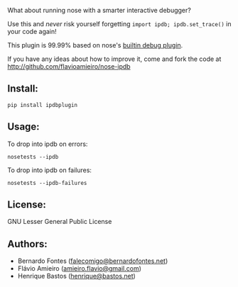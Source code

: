 What about running nose with a smarter interactive debugger?

Use this and *never* risk yourself forgetting `import ipdb; ipdb.set_trace()` in your code again!

This plugin is 99.99% based on nose's [builtin debug plugin][1].

If you have any ideas about how to improve it, come and fork the code at http://github.com/flavioamieiro/nose-ipdb

Install:
--------

    pip install ipdbplugin

Usage:
------

To drop into ipdb on errors:

    nosetests --ipdb

To drop into ipdb on failures:

    nosetests --ipdb-failures

License:
--------

GNU Lesser General Public License

Authors:
--------

* Bernardo Fontes (falecomigo@bernardofontes.net)
* Flávio Amieiro (amieiro.flavio@gmail.com)
* Henrique Bastos (henrique@bastos.net)


[1]: http://www.somethingaboutorange.com/mrl/projects/nose/0.11.2/plugins/debug.html

